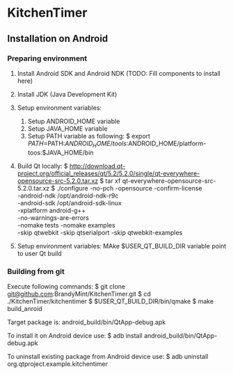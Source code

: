 KitchenTimer
============

Installation on Android
-----------------------

### Preparing environment

1. Install Android SDK and Android NDK
   (TODO: Fill components to install here)

2. Install JDK (Java Development Kit)

3. Setup environment variables:
   1) Setup ANDROID_HOME variable
   2) Setup JAVA_HOME variable
   3) Setup PATH variable as following:
      $ export $PATH=$PATH:$ANDROID_HOME/tools:$ANDROID_HOME/platform-toos:$JAVA_HOME/bin

4. Build Qt locally:
$ http://download.qt-project.org/official_releases/qt/5.2/5.2.0/single/qt-everywhere-opensource-src-5.2.0.tar.xz
$ tar xf qt-everywhere-opensource-src-5.2.0.tar.xz
$ ./configure -no-pch -opensource -confirm-license \
-android-ndk /opt/android-ndk-r9c \
-android-sdk /opt/android-sdk-linux \
-xplatform android-g++ \
-no-warnings-are-errors \
-nomake tests -nomake examples \
-skip qtwebkit -skip qtserialport -skip qtwebkit-examples

5. Setup environment variables:
   MAke $USER_QT_BUILD_DIR variable point to user Qt build

### Building from git

Execute following commands:
$ git clone git@github.com:BrandyMint/KitchenTimer.git
$ cd ./KitchenTimer/kitchentimer
$ $USER_QT_BUILD_DIR/bin/qmake
$ make build_anroid

Target package is: android_build/bin/QtApp-debug.apk

To install it on Android device use:
$ adb install android_build/bin/QtApp-debug.apk

To uninstall existing package from Android device use:
$ adb uninstall org.qtproject.example.kitchentimer
